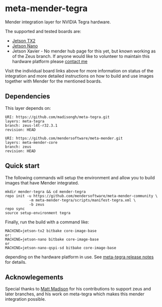 # meta-mender-tegra

Mender integration layer for NVIDIA Tegra hardware.

The supported and tested boards are:

- [Jetson TX2](https://hub.mender.io/t/nvidia-tegra-jetson-tx2/123)
- [Jetson Nano](https://hub.mender.io/t/nvidia-tegra-jetson-nano/1360)
- Jetson Xavier - No mender hub page for this yet, but known working as of the Zeus branch.  If anyone would
like to volunteer to maintain this hardware platform please [contact me](https://github.com/dwalkes)

Visit the individual board links above for more information on status of the
integration and more detailed instructions on how to build and use images
together with Mender for the mentioned boards.


## Dependencies

This layer depends on:

```
URI: https://github.com/madisongh/meta-tegra.git
layers: meta-tegra
branch: zeus-l4t-r32.3.1
revision: HEAD
```

```
URI: https://github.com/mendersoftware/meta-mender.git
layers: meta-mender-core
branch: zeus
revision: HEAD
```


## Quick start

The following commands will setup the environment and allow you to build images
that have Mender integrated.


```
mkdir mender-tegra && cd mender-tegra
repo init -u https://github.com/mendersoftware/meta-mender-community \
           -m meta-mender-tegra/scripts/manifest-tegra.xml \
           -b zeus
repo sync
source setup-environment tegra
```

Finally, run the build with a command like:

```
MACHINE=jetson-tx2 bitbake core-image-base
or:
MACHINE=jetson-nano bitbake core-image-base
or
MACHINE=jetson-nano-qspi-sd bitbake core-image-base
```

depending on the hardware platform in use.  See [meta-tegra release notes](https://github.com/madisongh/meta-tegra/wiki/L4T-R32.3.1-Notes) for details.

## Acknowlegements

Special thanks to [Matt Madison](https://github.com/madisongh) for his contributions to support zeus and later branches,
and his work on meta-tegra which makes this mender integration possible.
